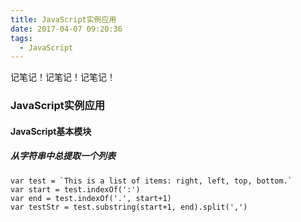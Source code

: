 ```yaml
---
title: JavaScript实例应用
date: 2017-04-07 09:20:36
tags:
  - JavaScript
---
```


记笔记！记笔记！记笔记！
<!--more-->


### JavaScript实例应用

#### JavaScript基本模块

##### 从字符串中总提取一个列表
```
var test = `This is a list of items: right, left, top, bottom.`
var start = test.indexOf(':')
var end = test.indexOf('.', start+1)
var testStr = test.substring(start+1, end).split(',')
```

